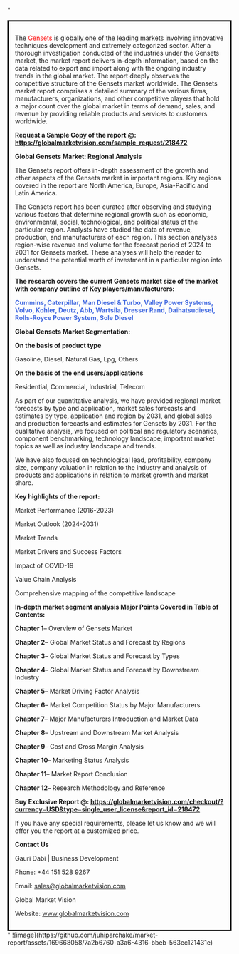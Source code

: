 "<div style='border: 3px solid black; padding: 1em;'>

The <a style='color: #ff0000;' href='https://globalmarketvision.com/reports/global-gensets-market/218472'>Gensets</a> is globally one of the leading markets involving innovative techniques development and extremely categorized sector. After a thorough investigation conducted of the industries under the Gensets market, the market report delivers in-depth information, based on the data related to export and import along with the ongoing industry trends in the global market. The report deeply observes the competitive structure of the Gensets market worldwide. The Gensets market report comprises a detailed summary of the various firms, manufacturers, organizations, and other competitive players that hold a major count over the global market in terms of demand, sales, and revenue by providing reliable products and services to customers worldwide.

<strong>Request a Sample Copy of the report</strong> <strong>@:</strong><strong> <a style='color: #ff0000;' href='https://globalmarketvision.com/sample_request/218472?utm_source=linkedinPulse&utm_medium=Juhi&utm_campaign=Juhi'><strong>https://globalmarketvision.com/sample_request/218472</strong></a></strong>

<strong>Global Gensets Market: Regional Analysis</strong>

The Gensets report offers in-depth assessment of the growth and other aspects of the Gensets market in important regions. Key regions covered in the report are North America, Europe, Asia-Pacific and Latin America.

The Gensets report has been curated after observing and studying various factors that determine regional growth such as economic, environmental, social, technological, and political status of the particular region. Analysts have studied the data of revenue, production, and manufacturers of each region. This section analyses region-wise revenue and volume for the forecast period of 2024 to 2031 for Gensets market. These analyses will help the reader to understand the potential worth of investment in a particular region into Gensets.

<strong>The research covers the current Gensets market size of the market with company outline of Key players/manufacturers:</strong>

<strong style='color: #4169e1;'>Cummins, Caterpillar, Man Diesel & Turbo, Valley Power Systems, Volvo, Kohler, Deutz, Abb, Wartsila, Dresser Rand, Daihatsudiesel, Rolls-Royce Power System, Sole Diesel</strong>

<strong>Global Gensets Market Segmentation:</strong>

<strong>On the basis of product type</strong>

Gasoline, Diesel, Natural Gas, Lpg, Others

<strong>On the basis of the end users/applications</strong>

Residential, Commercial, Industrial, Telecom

As part of our quantitative analysis, we have provided regional market forecasts by type and application, market sales forecasts and estimates by type, application and region by 2031, and global sales and production forecasts and estimates for Gensets by 2031. For the qualitative analysis, we focused on political and regulatory scenarios, component benchmarking, technology landscape, important market topics as well as industry landscape and trends.

We have also focused on technological lead, profitability, company size, company valuation in relation to the industry and analysis of products and applications in relation to market growth and market share.

<strong>Key highlights of the report: </strong>

Market Performance (2016-2023)

Market Outlook (2024-2031)

Market Trends

Market Drivers and Success Factors

Impact of COVID-19

Value Chain Analysis

Comprehensive mapping of the competitive landscape

<strong>In-depth market segment analysis Major Points Covered in Table of Contents:</strong>

<strong>Chapter 1</strong>– Overview of Gensets Market

<strong>Chapter 2</strong>– Global Market Status and Forecast by Regions

<strong>Chapter 3</strong>– Global Market Status and Forecast by Types

<strong>Chapter 4</strong>– Global Market Status and Forecast by Downstream Industry

<strong>Chapter 5</strong>– Market Driving Factor Analysis

<strong>Chapter 6</strong>– Market Competition Status by Major Manufacturers

<strong>Chapter 7</strong>– Major Manufacturers Introduction and Market Data

<strong>Chapter 8</strong>– Upstream and Downstream Market Analysis

<strong>Chapter 9</strong>– Cost and Gross Margin Analysis

<strong>Chapter 10</strong>– Marketing Status Analysis

<strong>Chapter 11</strong>– Market Report Conclusion

<strong>Chapter 12</strong>– Research Methodology and Reference

<strong>Buy Exclusive Report @: <strong><a style='color: #ff0000;' href='https://globalmarketvision.com/checkout/?currency=USD&type=single_user_license&report_id=218472?utm_source=linkedinPulse&utm_medium=Juhi&utm_campaign=Juhi'>https://globalmarketvision.com/checkout/?currency=USD&type=single_user_license&report_id=218472</a></strong>
</strong>

If you have any special requirements, please let us know and we will offer you the report at a customized price.

<strong>Contact Us</strong>

Gauri Dabi | Business Development

Phone: +44 151 528 9267

Email: <a href='mailto:sales@globalmarketvision.com'>sales@globalmarketvision.com</a>

Global Market Vision

Website: <a href='http://www.globalmarketvision.com/'>www.globalmarketvision.com</a>

</div>"
![image](https://github.com/juhiparchake/market-report/assets/169668058/7a2b6760-a3a6-4316-bbeb-563ec121431e)

